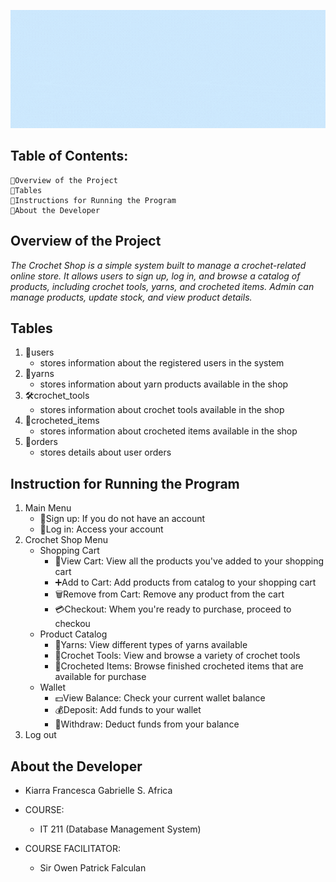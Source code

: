 ![Alt text](gif.gif)

## Table of Contents:
    📍Overview of the Project
    📍Tables
    📍Instructions for Running the Program
    📍About the Developer

## Overview of the Project
*The Crochet Shop is a simple system built to manage a crochet-related online store. It allows users to sign up, log in, and browse a catalog of products, including crochet tools, yarns, and crocheted items. Admin can manage products, update stock, and view product details.*

## Tables
1. 👤users
    - stores information about the registered users in the system
2. 🧶yarns
    - stores information about yarn products available in the shop
3. 🛠️crochet_tools
    - stores information about crochet tools available in the shop
4. 🧵crocheted_items
    - stores information about crocheted items available in the shop
5. 📝orders
    - stores details about user orders

## Instruction for Running the Program
1. Main Menu
    - 📝Sign up: If you do not have an account
    - 🔑Log in: Access your account
2. Crochet Shop Menu
    - Shopping Cart
        - 👀View Cart: View all the products you've added to your shopping cart
        - ➕Add to Cart: Add products from catalog to your shopping cart
        - 🗑️Remove from Cart: Remove any product from the cart
        - 💳Checkout: Whem you're ready to purchase, proceed to checkou
    - Product Catalog
        - 🧶Yarns: View different types of yarns available
        - 🧶Crochet Tools: View and browse a variety of crochet tools
        - 🧶Crocheted Items: Browse finished crocheted items that are available for purchase
    - Wallet
        - 💵View Balance: Check your current wallet balance
        - 💰Deposit: Add funds to your wallet
        - 💸Withdraw: Deduct funds from your balance
3. Log out

## About the Developer
- Kiarra Francesca Gabrielle S. Africa

- COURSE:
    - IT 211 (Database Management System)
- COURSE FACILITATOR:
    - Sir Owen Patrick Falculan
